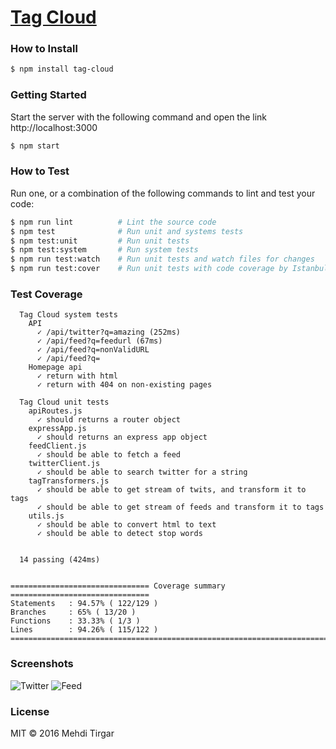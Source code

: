 # [Tag Cloud](https://github.com/code-guru/tag-cloud)



### How to Install

```sh
$ npm install tag-cloud
```

### Getting Started

Start the server with the following command and open the link http://localhost:3000

```sh
$ npm start
```

### How to Test

Run one, or a combination of the following commands to lint and test your code:

```sh
$ npm run lint          # Lint the source code
$ npm test              # Run unit and systems tests
$ npm test:unit         # Run unit tests
$ npm test:system       # Run system tests
$ npm run test:watch    # Run unit tests and watch files for changes
$ npm run test:cover    # Run unit tests with code coverage by Istanbul
```

### Test Coverage
```
  Tag Cloud system tests
    API
      ✓ /api/twitter?q=amazing (252ms)
      ✓ /api/feed?q=feedurl (67ms)
      ✓ /api/feed?q=nonValidURL
      ✓ /api/feed?q=
    Homepage api
      ✓ return with html
      ✓ return with 404 on non-existing pages

  Tag Cloud unit tests
    apiRoutes.js
      ✓ should returns a router object
    expressApp.js
      ✓ should returns an express app object
    feedClient.js
      ✓ should be able to fetch a feed
    twitterClient.js
      ✓ should be able to search twitter for a string
    tagTransformers.js
      ✓ should be able to get stream of twits, and transform it to tags
      ✓ should be able to get stream of feeds and transform it to tags
    utils.js
      ✓ should be able to convert html to text
      ✓ should be able to detect stop words


  14 passing (424ms)


=============================== Coverage summary ===============================
Statements   : 94.57% ( 122/129 )
Branches     : 65% ( 13/20 )
Functions    : 33.33% ( 1/3 )
Lines        : 94.26% ( 115/122 )
================================================================================
```

### Screenshots
![Twitter](http://i.imgur.com/ZjhoP5t.png)
![Feed](http://i.imgur.com/EJvdAdd.png)

### License

MIT © 2016 Mehdi Tirgar
